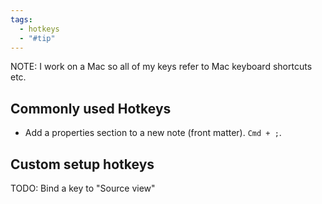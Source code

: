 ```yaml
---
tags:
  - hotkeys
  - "#tip"
---
```

NOTE: I work on a Mac so all of my keys refer to Mac keyboard shortcuts etc.
## Commonly used Hotkeys

* Add a properties section to a new note (front matter). `Cmd + ;`. 

## Custom setup hotkeys
TODO: Bind a key to "Source view"

